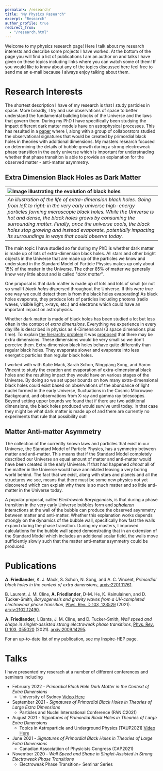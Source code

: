 ```yaml
---
permalink: /research/
title: "My Physics Research"
excerpt: "Research"
author_profile: true
redirect_from:
  - "/research.html"
---
```

Welcome to my physics research page! Here I talk about my research interests and describe some projects I have worked. At the bottom of the page you will find a list of publications I am an author on and talks I have given on these topics including links where you can watch some of them! If you would like to know about any of the topics discussed here feel free to send me an e-mail because I always enjoy talking about them.

Research Interests
==============
The shortest description I have of my research is that I study particles in space. More broadly, I try and use observations of space to better understand the fundamental building blocks of the Universe and the laws that govern them. During my PhD I have specifically been studying the impact different dark matter models have on astrophysical processes. This has resulted in a [paper](https://arxiv.org/abs/2201.11761) where I, along with a group of collaborators studied the observational signatures that would be created by primordial black holes in theories with additional dimensions. My masters research focused on determining the details of bubble growth during a strong electroweak phase transition in the early universe which is important for understnading whether that phase transition is able to provide an explanation for the observed matter - anti-matter asymmetry.

Extra Dimension Black Holes as Dark Matter
------------------------------------------
| ![Image illustrating the evolution of black holes](https://raw.githubusercontent.com/AviFriedlander/avifriedlander.github.io/master/_pages/BHevolution.jpeg "Image illustrating the evolution of black holes") | 
|:--| 
|_An illustration of the life of extra-dimension black holes. Going from left to right: in the very early universe high-energy particles forming microscopic black holes. While the Universe is hot and dense, the black holes grows by consuming the surrounding matter. Finally, once the universe cools, the black holes stop growing and instead evaporate, potentially impacting its surroundings in ways that could observe today._ |

The main topic I have studied so far during my PhD is whether dark matter is made up of lots of extra-dimension black holes. All stars and other bright objects in the Universe that are made up of the particles we know and understand in the Standard Model of Particle Physics makes up only about 15% of the matter in the Universe. The other 85% of matter we generally know very little about and is called "_dark matter_". 

One proposal is that dark matter is made up of lots and lots of small (or not so small!) _black holes_ dispersed throughout the Universe. If this were true one way we could detect them is from the black holes evaporating! As black holes evaporate, they produce lots of particles including photons (radio waves, visible light, x-rays, etc.)  and electrons which could have an important impact on astrophysics.

Whether dark matter is made of black holes has been studied a lot but less often in the context of _extra dimensions_. Everything we experience in every day life is described in physics as 4-Dimensional (3 space dimensions plus time). To explain [the hierarchy problem](https://en.wikipedia.org/wiki/Hierarchy_problem) it was [proposed](https://arxiv.org/abs/hep-ph/9803315) that there may be extra dimensions. These dimensions would be very small so we don't perceive them. Extra dimension black holes behave quite differently than regular black holes. They evaporate slower and evaporate into less energetic particles than regular black holes. 

I worked with with Katie Mack, Sarah Schon, Ningqiang Song, and Aaron Vincent to study the creation and evaporation of extra-dimensional black holes and the resulting impact they would have on various stages of the Universe. By doing so we set upper bounds on how many extra-dimensional black holes could exist based on observations of the abundance of light nuclei formed in the early Universe, fluctuations in the Cosmic Microwave Background, and observations from X-ray and gamma ray telescopes. Beyond setting upper bounds we found that if there are two additional dimensions, the black holes produced would survive until today. In that case they might be what dark matter is made up of and there are currently no experiments that rule that possibility out! 

Matter Anti-matter Asymmetry
------------------------------
The collection of the currently known laws and particles that exist in our Universe, the Standard Model of Particle Physics, has a symmetry between matter and anti-matter. This means that if the Standard Model completely described our Universe an equal amount of matter and anti-matter would have been created in the early Universe. If that had happened _almost_ all of the matter in the Universe would have annihilated leaving a very boring world behind. The fact that we exist, along with stars and planets and all the structures we see, means that there must be some new physics not yet discovered which can explain why there is so much matter and so little anti-matter in the Universe today.

A popular proposal, called _Electroweak Baryogenesis_, is that during a phase transition in the very early Universe bubbles form and [_sphaleron_](https://en.wikipedia.org/wiki/Sphaleron) interactions at the wall of the bubble can produce the observed asymmetry between matter and anti-matter. Whether this explanation works depends strongly on the dynamics of the bubble wall, specifically how fast the walls expand during the phase transition. During my masters, I improved calculations for the bubble wall speed demonstrating that in an extension of the Standard Model which includes an additional scalar field, the walls move sufficiently slowly such that the matter anti-matter asymmetry could be produced.

Publications
==============
**A. Friedlander**, K. J. Mack, S. Schon, N. Song, and A. C. Vincent, _Primordial black holes in the context of extra dimensions_, [arxiv:2201.11761](https://arxiv.org/abs/2201.11761).

B. Laurent, J. M. Cline, **A. Friedlander**, D-M. He, K. Kainulainen, and D. Tucker-Smith, _Baryogenesis and gravity waves from a UV-completed electroweak phase transition_, [Phys. Rev. D 103, 123529](https://journals.aps.org/prd/abstract/10.1103/PhysRevD.103.123529) (2021). [arxiv:2102.12490](https://arxiv.org/abs/2102.12490).

**A. Friedlander**, I. Banta, J. M. Cline, and D. Tucker-Smith, _Wall speed and shape in singlet-assisted strong electroweak phase transitions_, [Phys. Rev. D 103, 055020](https://journals.aps.org/prd/abstract/10.1103/PhysRevD.103.055020) (2021). [arxiv:2009.14295](https://arxiv.org/abs/2009.14295).

For an up-to-date list of my publication, [see my Inspire-HEP page](https://inspirehep.net/authors/1851090?ui-citation-summary=true).

Talks
=======
I have presented my reserach at a number of different conferences and seminars including

* February 2022 - _Primordial Black Hole Dark Matter in the Context of Extra Dimensions_
  * University of Sydney [Video Here](https://www.youtube.com/watch?v=3Zv439UQTwM)
* September 2021 - _Signatures of Primordial Black Holes in Theories of Large Extra Dimensions_
  * Particles and Nuclei International Conference (PANIC2021)
* August 2021 - _Signatures of Primordial Black Holes in Theories of Large Extra Dimensions_
  * Topics in Astroparticle and Underground Physics (TAUP2021) [Video Here](https://www.youtube.com/watch?v=xNMW4kn_Swg)
* June 2021 - _Signatures of Primordial Black Holes in Theories of Large Extra Dimensions_
  * Canadian Associatiion of Physicists Congress (CAP2021)
* November 2020 - _Wall Speed and Shape in Singlet-Assisted in Strong Electroweak Phase Transitions_
  * Electroweak Phase Transition+ Seminar Series


